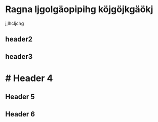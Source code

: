 # Ragna ljgolgäopipihg köjgöjkgäökj

j,lhcljchg

## header2


## header3


# # Header 4



## Header 5



## Header 6
